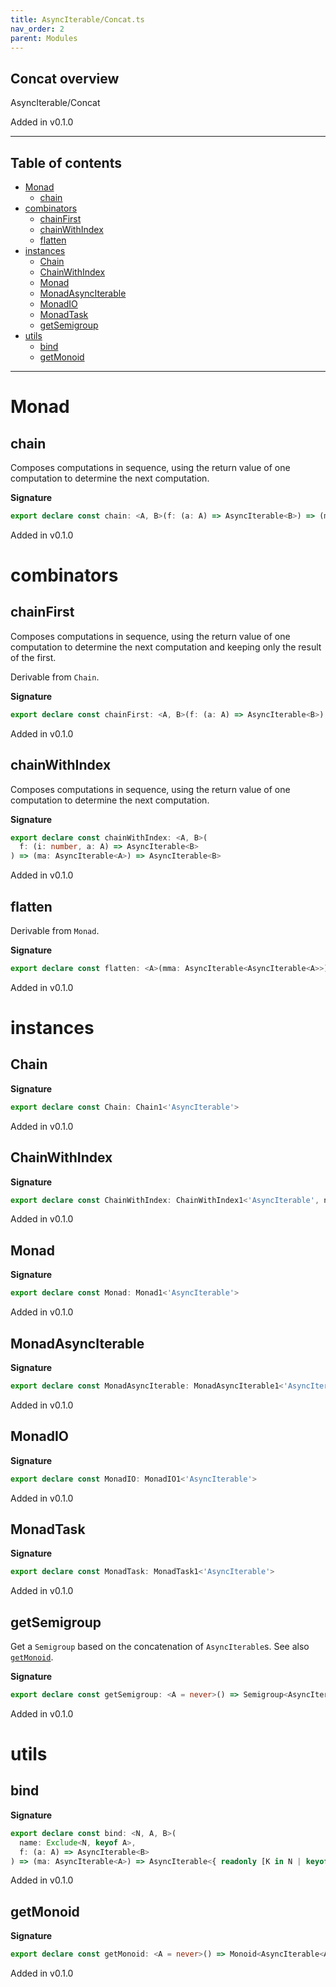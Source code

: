 ```yaml
---
title: AsyncIterable/Concat.ts
nav_order: 2
parent: Modules
---
```


## Concat overview

AsyncIterable/Concat

Added in v0.1.0

---

<h2 class="text-delta">Table of contents</h2>

- [Monad](#monad)
  - [chain](#chain)
- [combinators](#combinators)
  - [chainFirst](#chainfirst)
  - [chainWithIndex](#chainwithindex)
  - [flatten](#flatten)
- [instances](#instances)
  - [Chain](#chain)
  - [ChainWithIndex](#chainwithindex)
  - [Monad](#monad-1)
  - [MonadAsyncIterable](#monadasynciterable)
  - [MonadIO](#monadio)
  - [MonadTask](#monadtask)
  - [getSemigroup](#getsemigroup)
- [utils](#utils)
  - [bind](#bind)
  - [getMonoid](#getmonoid)

---

# Monad

## chain

Composes computations in sequence, using the return value of one computation to determine the next computation.

**Signature**

```ts
export declare const chain: <A, B>(f: (a: A) => AsyncIterable<B>) => (ma: AsyncIterable<A>) => AsyncIterable<B>
```

Added in v0.1.0

# combinators

## chainFirst

Composes computations in sequence, using the return value of one computation to determine the next computation and
keeping only the result of the first.

Derivable from `Chain`.

**Signature**

```ts
export declare const chainFirst: <A, B>(f: (a: A) => AsyncIterable<B>) => (first: AsyncIterable<A>) => AsyncIterable<A>
```

Added in v0.1.0

## chainWithIndex

Composes computations in sequence, using the return value of one computation to determine the next computation.

**Signature**

```ts
export declare const chainWithIndex: <A, B>(
  f: (i: number, a: A) => AsyncIterable<B>
) => (ma: AsyncIterable<A>) => AsyncIterable<B>
```

Added in v0.1.0

## flatten

Derivable from `Monad`.

**Signature**

```ts
export declare const flatten: <A>(mma: AsyncIterable<AsyncIterable<A>>) => AsyncIterable<A>
```

Added in v0.1.0

# instances

## Chain

**Signature**

```ts
export declare const Chain: Chain1<'AsyncIterable'>
```

Added in v0.1.0

## ChainWithIndex

**Signature**

```ts
export declare const ChainWithIndex: ChainWithIndex1<'AsyncIterable', number>
```

Added in v0.1.0

## Monad

**Signature**

```ts
export declare const Monad: Monad1<'AsyncIterable'>
```

Added in v0.1.0

## MonadAsyncIterable

**Signature**

```ts
export declare const MonadAsyncIterable: MonadAsyncIterable1<'AsyncIterable'>
```

Added in v0.1.0

## MonadIO

**Signature**

```ts
export declare const MonadIO: MonadIO1<'AsyncIterable'>
```

Added in v0.1.0

## MonadTask

**Signature**

```ts
export declare const MonadTask: MonadTask1<'AsyncIterable'>
```

Added in v0.1.0

## getSemigroup

Get a `Semigroup` based on the concatenation of `AsyncIterable`s.
See also [`getMonoid`](#getMonoid).

**Signature**

```ts
export declare const getSemigroup: <A = never>() => Semigroup<AsyncIterable<A>>
```

Added in v0.1.0

# utils

## bind

**Signature**

```ts
export declare const bind: <N, A, B>(
  name: Exclude<N, keyof A>,
  f: (a: A) => AsyncIterable<B>
) => (ma: AsyncIterable<A>) => AsyncIterable<{ readonly [K in N | keyof A]: K extends keyof A ? A[K] : B }>
```

Added in v0.1.0

## getMonoid

**Signature**

```ts
export declare const getMonoid: <A = never>() => Monoid<AsyncIterable<A>>
```

Added in v0.1.0
